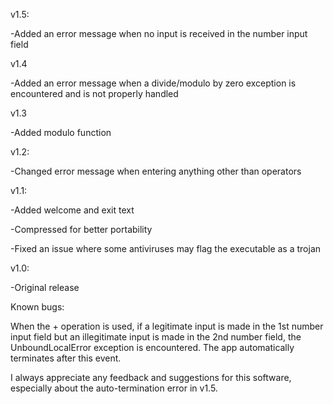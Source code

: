 v1.5:

-Added an error message when no input is received in the number input field

v1.4

-Added an error message when a divide/modulo by zero exception is encountered and is not properly handled

v1.3

-Added modulo function

v1.2:

-Changed error message when entering anything other than operators

v1.1:

-Added welcome and exit text

-Compressed for better portability

-Fixed an issue where some antiviruses may flag the executable as a trojan

v1.0:

-Original release

Known bugs:

When the + operation is used, if a legitimate input is made in the 1st number input field but an illegitimate input is made in the 2nd number field, the UnboundLocalError exception is encountered. The app automatically terminates after this event.

I always appreciate any feedback and suggestions for this software, especially about the auto-termination error in v1.5.
